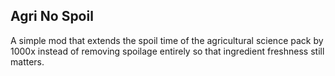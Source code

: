 ﻿## Agri No Spoil
A simple mod that extends the spoil time of the agricultural science pack by 1000x instead of removing spoilage entirely so that ingredient freshness still matters.
